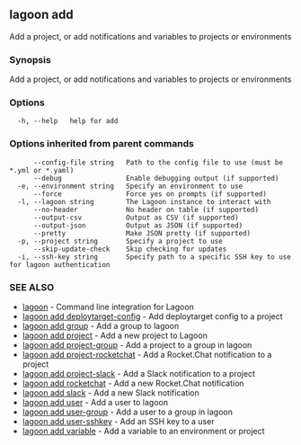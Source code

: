 ## lagoon add

Add a project, or add notifications and variables to projects or environments

### Synopsis

Add a project, or add notifications and variables to projects or environments

### Options

```
  -h, --help   help for add
```

### Options inherited from parent commands

```
      --config-file string   Path to the config file to use (must be *.yml or *.yaml)
      --debug                Enable debugging output (if supported)
  -e, --environment string   Specify an environment to use
      --force                Force yes on prompts (if supported)
  -l, --lagoon string        The Lagoon instance to interact with
      --no-header            No header on table (if supported)
      --output-csv           Output as CSV (if supported)
      --output-json          Output as JSON (if supported)
      --pretty               Make JSON pretty (if supported)
  -p, --project string       Specify a project to use
      --skip-update-check    Skip checking for updates
  -i, --ssh-key string       Specify path to a specific SSH key to use for lagoon authentication
```

### SEE ALSO

* [lagoon](lagoon.md)	 - Command line integration for Lagoon
* [lagoon add deploytarget-config](lagoon_add_deploytarget-config.md)	 - Add deploytarget config to a project
* [lagoon add group](lagoon_add_group.md)	 - Add a group to lagoon
* [lagoon add project](lagoon_add_project.md)	 - Add a new project to Lagoon
* [lagoon add project-group](lagoon_add_project-group.md)	 - Add a project to a group in lagoon
* [lagoon add project-rocketchat](lagoon_add_project-rocketchat.md)	 - Add a Rocket.Chat notification to a project
* [lagoon add project-slack](lagoon_add_project-slack.md)	 - Add a Slack notification to a project
* [lagoon add rocketchat](lagoon_add_rocketchat.md)	 - Add a new Rocket.Chat notification
* [lagoon add slack](lagoon_add_slack.md)	 - Add a new Slack notification
* [lagoon add user](lagoon_add_user.md)	 - Add a user to lagoon
* [lagoon add user-group](lagoon_add_user-group.md)	 - Add a user to a group in lagoon
* [lagoon add user-sshkey](lagoon_add_user-sshkey.md)	 - Add an SSH key to a user
* [lagoon add variable](lagoon_add_variable.md)	 - Add a variable to an environment or project


